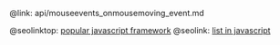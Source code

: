 @link: api/mouseevents_onmousemoving_event.md

@seolinktop: [popular javascript framework](https://webix.com)
@seolink: [list in javascript](https://webix.com/widget/list/)